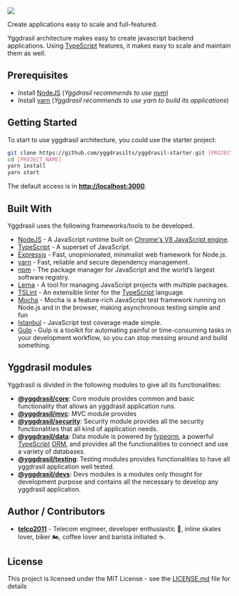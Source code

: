 <p align="left">
  <a href="https://github.com/yggdrasilts" target="blank">
      <img src="http://www.shibamiandme.com/images/full_logo.png" />
  </a>
</p>

Create applications easy to scale and full-featured.

Yggdrasil architecture makes easy to create javascript backend applications. Using [TypeScript](https://www.typescriptlang.org/) features, it makes easy to scale and maintain them as well.

## Prerequisites

* Install [NodeJS](https://nodejs.org/en/) (_Yggdrasil recommends to use [nvm](https://github.com/creationix/nvm)_)
* Install [yarn](https://yarnpkg.com) (_Yggdrasil recommends to use yarn to build its applications_)

## Getting Started

To start to use yggdrasil architecture, you could use the starter project:

```bash
git clone https://github.com/yggdrasilts/yggdrasil-starter.git [PROJECT_NAME]
cd [PROJECT_NAME]
yarn install
yarn start
```

The default access is in **[http://localhost:3000](http://localhost:3000)**.

## Built With

Yggdrasil uses the following frameworks/tools to be developed.

* [NodeJS](https://nodejs.org/en/) - A JavaScript runtime built on [Chrome's V8 JavaScript engine](https://developers.google.com/v8/).
* [TypeScript](https://www.typescriptlang.org/) - A superset of JavaScript.
* [Expressjs](http://expressjs.com/) - Fast, unopinionated, minimalist web framework for Node.js.
* [yarn](https://yarnpkg.com) - Fast, reliable and secure dependency management.
* [npm](https://www.npmjs.com/) - The package manager for JavaScript and the world’s largest software registry.
* [Lerna](https://lernajs.io/) - A tool for managing JavaScript projects with multiple packages.
* [TSLint](https://palantir.github.io/tslint/) - An extensible linter for the [TypeScript](https://www.typescriptlang.org/) language.
* [Mocha](https://mochajs.org/) - Mocha is a feature-rich JavaScript test framework running on Node.js and in the browser, making asynchronous testing simple and fun
* [Istanbul](https://istanbul.js.org/) - JavaScript test coverage made simple.
* [Gulp](https://gulpjs.com/) - Gulp is a toolkit for automating painful or time-consuming tasks in your development workflow, so you can stop messing around and build something.

## Yggdrasil modules

Yggdrasil is divided in the following modules to give all its functionalities:

* **[@yggdrasil/core](lib/core)**: Core module provides common and basic functionality that allows an yggdrasil application runs.
* **[@yggdrasil/mvc](lib/mvc)**: MVC module provides
* **[@yggdrasil/security](lib/security)**: Security module provides all the security functionalities that all kind of application needs.
* **[@yggdrasil/data](lib/data)**: Data module is powered by [typeorm](http://typeorm.io/), a powerful [TypeScript](https://www.typescriptlang.org/) [ORM](https://en.wikipedia.org/wiki/Object-relational_mapping), and provides all the functionalities to connect and use a variety of databases.
* **[@yggdrasil/testing](lib/testing)**: Testing modules provides functionalities to have all yggdrasil application well tested.
* **[@yggdrasil/devs](lib/devs)**: Devs modules is a modules only thought for development purpose and contains all the necessary to develop any yggdrasil application.

## Author / Contributors

* **[telco2011](https://github.com/telco2011)** - Telecom engineer, developer enthusiastic 👾, inline skates lover, biker 🏍, coffee lover and barista initiated ☕️.

## License

This project is licensed under the MIT License - see the [LICENSE.md](LICENSE.md) file for details
